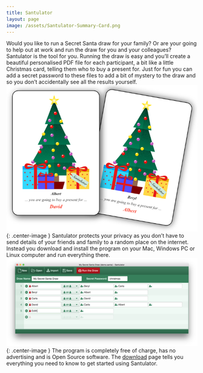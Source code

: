 ```yaml
---
title: Santulator
layout: page
image: /assets/Santulator-Summary-Card.png
---
```

Would you like to run a Secret Santa draw for your family?  Or are your going to help out at work and run the draw for you and your colleagues?  Santulator is the tool for you.  Running the draw is easy and you’ll create a beautiful personalised PDF file for each participant, a bit like a little Christmas card, telling them who to buy a present for.  Just for fun you can add a secret password to these files to add a bit of mystery to the draw and so you don’t accidentally see all the results yourself.
![Santulator draw results](/assets/Santulator-Draw-Selection-Two-Cards.png){: .center-image }
Santulator protects your privacy as you don’t have to send details of your friends and family to a random place on the internet.  Instead you download and install the program on your Mac, Windows PC or Linux computer and run everything there.
![Screenshot of Santulator in use](/assets/Santulator-in-use-2.png){: .center-image }
The program is completely free of charge, has no advertising and is Open Source software.  The [download](/download) page tells you everything you need to know to get started using Santulator.
